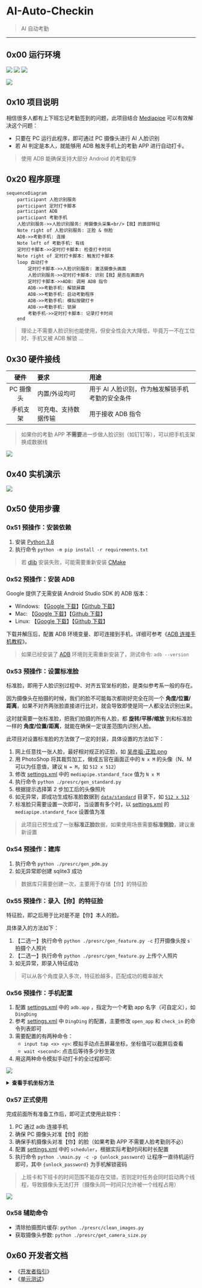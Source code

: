 # AI-Auto-Checkin

> AI 自动考勤

------

## 0x00 运行环境

![](https://img.shields.io/badge/Windows-x64-brightgreen.svg) ![](https://img.shields.io/badge/Mac-x64-brightgreen.svg) ![](https://img.shields.io/badge/Linux-x64-brightgreen.svg)

![](https://img.shields.io/badge/Python-3.8-red.svg)


## 0x10 项目说明

相信很多人都有上下班忘记考勤签到的问题，此项目结合 [Mediapipe](https://mediapipe.dev/) 可以有效解决这个问题：

- 只要在 PC 运行此程序，即可通过 PC 摄像头进行 AI 人脸识别
- 若 AI 判定是本人，就能够用 ADB 触发手机上的考勤 APP 进行自动打卡。

> 使用 ADB 能确保支持大部分 Android 的考勤程序


## 0x20 程序原理

```mermaid
sequenceDiagram
    participant 人脸识别服务
    participant 定时打卡脚本
    participant ADB
    participant 考勤手机
    人脸识别服务->>人脸识别服务: 用摄像头采集<br/>【我】的面部特征
    Note right of 人脸识别服务: 正脸 & 侧脸
    ADB->>考勤手机: 连接
    Note left of 考勤手机: 有线
    定时打卡脚本->>定时打卡脚本: 检查打卡时间
    Note right of 定时打卡脚本: 触发打卡脚本
    loop 自动打卡
        定时打卡脚本->>人脸识别服务: 激活摄像头画面
        人脸识别服务->>定时打卡脚本: 识别【我】是否在画面内
        定时打卡脚本->>ADB: 调用 ADB 指令
        ADB->>考勤手机: 解锁屏幕
        ADB->>考勤手机: 启动考勤程序
        ADB->>考勤手机: 模拟按键打卡
        ADB->>考勤手机: 锁屏
        考勤手机->>定时打卡脚本: 记录打卡时间
    end
```

> 理论上不需要人脸识别也能使用，但安全性会大大降低，毕竟万一不在工位时、手机又被 ADB 解锁 ...


## 0x30 硬件接线

| 硬件 | 要求 | 用途 |
|:---:|:---|:---|
| PC 摄像头 | 内置/外设均可 | 用于 AI 人脸识别，作为触发解锁手机考勤的安全条件 |
| 手机支架 | 可充电、支持数据传输 | 用于接收 ADB 指令 |

> 如果你的考勤 APP **不需要**进一步做人脸识别（如钉钉等），可以把手机支架换成数据线


![](./imgs/01.jpg)


## 0x40 实机演示

![](./imgs/Demo-AI-Auto-Checkin.gif)


## 0x50 使用步骤

### 0x51 预操作：安装依赖

1. 安装 [Python 3.8](https://www.python.org/downloads/release/python-385/)
2. 执行命令 `python -m pip install -r requirements.txt`

> 若 [dlib](http://dlib.net/) 安装失败，可能需要重新安装 [CMake](https://cmake.org/)


### 0x52 预操作：安装 ADB

Google 提供了无需安装 Android Studio SDK 的 ADB 版本：

- Windows:  【[Google 下载](https://dl.google.com/android/repository/platform-tools-latest-windows.zip)】【[Github 下载](./adb/platform-tools_r33.0.3-windows.zip)】
- Mac:  【[Google 下载](https://dl.google.com/android/repository/platform-tools-latest-darwin.zip)】【[Github 下载](./adb/platform-tools_r33.0.3-darwin.zip)】
- Linux:  【[Google 下载](https://dl.google.com/android/repository/platform-tools-latest-linux.zip)】【[Github 下载](./adb/platform-tools_r33.0.3-linux.zip)】

下载并解压后，配置 ADB 环境变量、即可连接到手机，详细可参考《[ADB 连接手机教程](https://exp-blog.com/tools/adb-jie-suo-shou-ji-zhi-yin/)》。

> 如果已经安装了 [ADB](https://developer.android.com/studio/command-line/adb?hl=zh-cn) 环境则无需重新安装了，测试命令: `adb --version`


### 0x53 预操作：设置标准脸 

标准脸，即用于人脸识别过程中、对齐五官坐标的脸，是类似参考系一般的存在。

因为摄像头在拍摄的时候，我们的脸不可能每次都刚好完全在同一个 **角度/位置/距离**，如果不对齐两张脸直接进行比对，就会导致即使是同一人都没法识别出来。

这时就需要一张标准脸，把我们拍摄的所有人脸，都 **旋转/平移/缩放** 到和标准脸一样的 **角度/位置/距离**，就能在确保一定误差范围内识别人脸。

此项目对设置标准脸的方法做了一定的封装，具体设置的方法如下：

1. 网上任意找一张人脸，最好相对规正的正脸，如 [吴彦祖-正脸.png](./face/00_standard/吴彦祖-正脸.png)
2. 用 PhotoShop 将其裁剪加工，做成五官在画面正中的 `N x M` 的头像（N、M 可以为任意值，建议 `N = M`，如 `512 x 512`）
3. 修改 [settings.xml](./conf/settings.yml) 中的 `mediapipe.standard_face` 值为 `N x M`
4. 执行命令 `python ./presrc/gen_standard.py`
5. 根据提示选择第 2 步加工后的头像照片
6. 如无异常，即成功生成标准脸数据到 [`data/standard`](./data/standard/) 目录下，如 [`512 x 512`](./data/standard//512x512)
7. 标准脸只需要设置一次即可，当设置有多个时，以 [settings.xml](./conf/settings.yml) 的 `mediapipe.standard_face` 设置值为准

> 此项目已预生成了一张**标准正脸**数据，如果使用场景需要**标准侧脸**，建议重新设置


### 0x54 预操作：建库

1. 执行命令 `python ./presrc/gen_pdm.py`
2. 如无异常即创建 sqlite3 成功

> 数据库只需要创建一次，主要用于存储【你】的特征脸


### 0x55 预操作：录入【你】的特征脸

特征脸，即之后用于比对是不是【你】本人的脸。

具体录入的方法如下：

1. 【二选一】执行命令 `python ./presrc/gen_feature.py -c` 打开摄像头按 `s` 拍摄个人照片
2. 【二选一】执行命令 `python ./presrc/gen_feature.py` 上传个人照片
3. 如无异常，即录入特征成功

> 可以从各个角度录入多次，特征脸越多，匹配成功的概率越大


### 0x56 预操作：手机配置

1. 配置 [settings.xml](./conf/settings.yml) 中的 `adb.app` ，指定为一个考勤 app 名字（可自定义），如 `DingDing`
2. 参考 [settings.xml](./conf/settings.yml) 中 `DingDing` 的配置，主要修改 `open_app` 和 `check_in` 的命令列表即可
3. 需要配置的有两种命令：
    - `input tap <x> <y>`: 模拟手动点击屏幕坐标，坐标值可以截屏后查看
    - `wait <second>`: 点击后等待多少秒生效
4. 用这两种命令模拟手动打卡的全过程即可:

![](./imgs/04.png)

<details>
<summary><b>查看手机坐标方法</b></summary>
<br/>

坐标值可以截屏后查看：

- 方法一 PS : 菜单 `->` 窗口 `->` 信息 `->` `十` `->` 像素，鼠标悬浮在图片上后即可查看坐标
- 方法二画图: 鼠标悬浮在图片上后，直接在左下角即可查看

![](./imgs/02.png)

</details>


### 0x57 正式使用

完成前面所有准备工作后，即可正式使用此软件：

1. PC 通过 adb 连接手机
2. 确保 PC 摄像头对准【你】的脸
3. 确保手机摄像头对准【你】的脸（如果考勤 APP 不需要人脸考勤则不必）
4. 配置 [settings.xml](./conf/settings.yml) 中的 `scheduler`，根据实际考勤时间和时长配置
5. 执行命令 `python .\main.py -c -p {unlock_password}` 让程序一直待机运行即可，其中 `{unlock_password}` 为手机解锁密码

> 上班卡和下班卡的时间范围不能存在交错，否则定时任务会同时启动两个线程，导致摄像头无法打开（摄像头同一时间只允许被一个线程占用）

![](./imgs/03.png)


### 0x58 辅助命令

- 清除拍摄图片缓存: `python ./presrc/clean_images.py`
- 获取摄像头参数: `python ./presrc/get_camera_size.py`


## 0x60 开发者文档

- 《[开发者指引](./DevSOP.md)》
- 《[单元测试](./tests/)》
